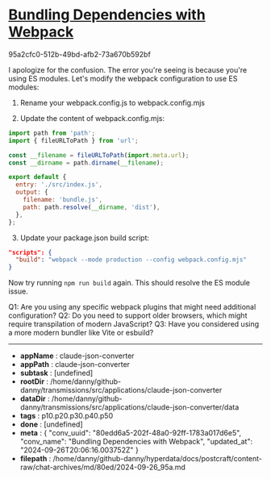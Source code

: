 # [Bundling Dependencies with Webpack](https://claude.ai/chat/80edd6a5-202f-48a0-92ff-1783a017d6e5)

95a2cfc0-512b-49bd-afb2-73a670b592bf

 I apologize for the confusion. The error you're seeing is because you're using ES modules. Let's modify the webpack configuration to use ES modules:

1. Rename your webpack.config.js to webpack.config.mjs

2. Update the content of webpack.config.mjs:

```javascript
import path from 'path';
import { fileURLToPath } from 'url';

const __filename = fileURLToPath(import.meta.url);
const __dirname = path.dirname(__filename);

export default {
  entry: './src/index.js',
  output: {
    filename: 'bundle.js',
    path: path.resolve(__dirname, 'dist'),
  },
};
```

3. Update your package.json build script:

```json
"scripts": {
  "build": "webpack --mode production --config webpack.config.mjs"
}
```

Now try running `npm run build` again. This should resolve the ES module issue.

Q1: Are you using any specific webpack plugins that might need additional configuration?
Q2: Do you need to support older browsers, which might require transpilation of modern JavaScript?
Q3: Have you considered using a more modern bundler like Vite or esbuild?

---

* **appName** : claude-json-converter
* **appPath** : claude-json-converter
* **subtask** : [undefined]
* **rootDir** : /home/danny/github-danny/transmissions/src/applications/claude-json-converter
* **dataDir** : /home/danny/github-danny/transmissions/src/applications/claude-json-converter/data
* **tags** : p10.p20.p30.p40.p50
* **done** : [undefined]
* **meta** : {
  "conv_uuid": "80edd6a5-202f-48a0-92ff-1783a017d6e5",
  "conv_name": "Bundling Dependencies with Webpack",
  "updated_at": "2024-09-26T20:06:16.003752Z"
}
* **filepath** : /home/danny/github-danny/hyperdata/docs/postcraft/content-raw/chat-archives/md/80ed/2024-09-26_95a.md